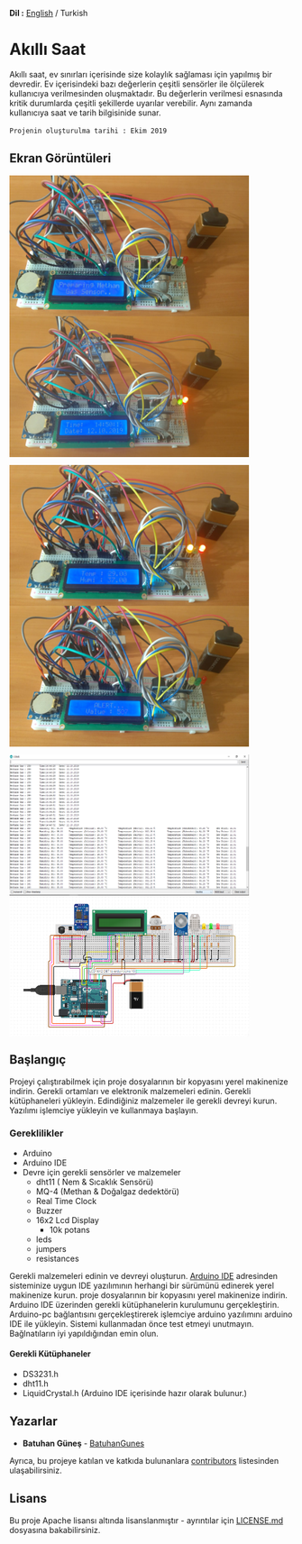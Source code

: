 **Dil :** [English](https://github.com/BatuhanGunes/SmartClock) / Turkish

# Akıllı Saat

Akıllı saat, ev sınırları içerisinde size kolaylık sağlaması için yapılmış bir devredir. Ev içerisindeki bazı değerlerin çeşitli sensörler ile ölçülerek kullanıcıya verilmesinden oluşmaktadır. Bu değerlerin verilmesi esnasında kritik durumlarda çeşitli şekillerde uyarılar verebilir. Aynı zamanda kullanıcıya saat ve tarih bilgisinide sunar.

`
Projenin oluşturulma tarihi : Ekim 2019
`

## Ekran Görüntüleri

<img align="center" width="425" height="250" src="https://github.com/BatuhanGunes/SmartClock/blob/master/Pictures/Preparing.jpeg"> <img align="center" width="425" height="250" src="https://github.com/BatuhanGunes/SmartClock/blob/master/Pictures/Time%26Date.jpeg"> 

<img align="center" width="425" height="250" src="https://github.com/BatuhanGunes/SmartClock/blob/master/Pictures/Temp%26Humi.jpeg"> <img align="center" width="425" height="250" src="https://github.com/BatuhanGunes/SmartClock/blob/master/Pictures/Alert.jpeg"> 

<img align="center" width="425" height="250" src="https://github.com/BatuhanGunes/SmartClock/blob/master/Pictures/Console.png"> <img align="center" width="425" height="250" src="https://github.com/BatuhanGunes/SmartClock/blob/master/Pictures/circuitDiagram.png">

## Başlangıç

Projeyi çalıştırabilmek için proje dosyalarının bir kopyasını yerel makinenize indirin. Gerekli ortamları ve elektronik malzemeleri edinin. Gerekli kütüphaneleri yükleyin. Edindiğiniz malzemeler ile gerekli devreyi kurun. Yazılımı işlemciye yükleyin ve kullanmaya başlayın.

### Gereklilikler

- Arduino
- Arduino IDE
- Devre için gerekli sensörler ve malzemeler
  - dht11 ( Nem & Sıcaklık Sensörü)
  - MQ-4 (Methan & Doğalgaz dedektörü)
  - Real Time Clock 
  - Buzzer 
  - 16x2 Lcd Display
    - 10k potans
  - leds
  - jumpers
  - resistances

Gerekli malzemeleri edinin ve devreyi oluşturun. [Arduino IDE](https://www.arduino.cc/en/main/software) adresinden sisteminize uygun IDE yazılımının herhangi bir sürümünü edinerek yerel makinenize kurun. proje dosyalarının bir kopyasını yerel makinenize indirin. Arduino IDE üzerinden gerekli kütüphanelerin kurulumunu gerçekleştirin. Arduino-pc bağlantısını gerçekleştirerek işlemciye arduino yazılımını arduino IDE ile yükleyin. Sistemi kullanmadan önce test etmeyi unutmayın. Bağlnatıların iyi yapıldığından emin olun.

#### Gerekli Kütüphaneler
  
  - DS3231.h
  - dht11.h
  - LiquidCrystal.h  (Arduino IDE içerisinde hazır olarak bulunur.)

## Yazarlar

* **Batuhan Güneş**  - [BatuhanGunes](https://github.com/BatuhanGunes)

Ayrıca, bu projeye katılan ve katkıda bulunanlara [contributors](https://github.com/BatuhanGunes/SmartClock/graphs/contributors) listesinden ulaşabilirsiniz.

## Lisans

Bu proje Apache lisansı altında lisanslanmıştır - ayrıntılar için [LICENSE.md](https://github.com/BatuhanGunes/SmartClock/blob/master/LICENSE) dosyasına bakabilirsiniz.

